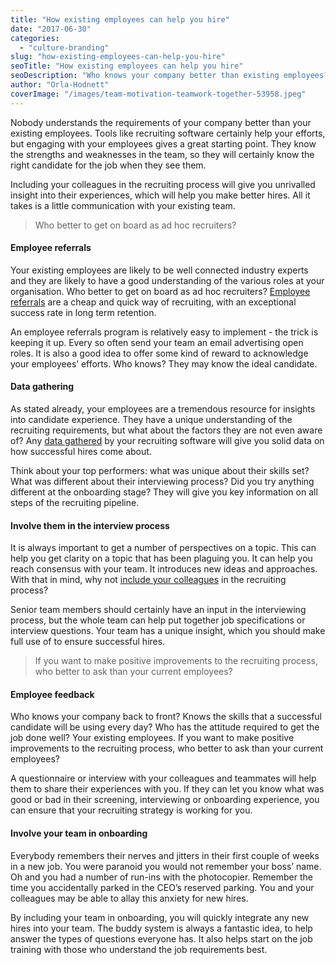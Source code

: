 ```yaml
---
title: "How existing employees can help you hire"
date: "2017-06-30"
categories:
  - "culture-branding"
slug: "how-existing-employees-can-help-you-hire"
seoTitle: "How existing employees can help you hire"
seoDescription: "Who knows your company better than existing employees? Then why not let them help with hiring? See our 5 tips to make this happen:"
author: "Orla-Hodnett"
coverImage: "/images/team-motivation-teamwork-together-53958.jpeg"
---
```


Nobody understands the requirements of your company better than your existing employees. Tools like recruiting software certainly help your efforts, but engaging with your employees gives a great starting point. They know the strengths and weaknesses in the team, so they will certainly know the right candidate for the job when they see them.

Including your colleagues in the recruiting process will give you unrivalled insight into their experiences, which will help you make better hires. All it takes is a little communication with your existing team.

> Who better to get on board as ad hoc recruiters?

#### **Employee referrals**

Your existing employees are likely to be well connected industry experts and they are likely to have a good understanding of the various roles at your organisation. Who better to get on board as ad hoc recruiters? [Employee referrals](https://hirehive.com/blog/is-an-employee-referrals-program-the-most-effective-way-to-recruit/) are a cheap and quick way of recruiting, with an exceptional success rate in long term retention.

An employee referrals program is relatively easy to implement - the trick is keeping it up. Every so often send your team an email advertising open roles. It is also a good idea to offer some kind of reward to acknowledge your employees’ efforts. Who knows? They may know the ideal candidate.

#### **Data gathering**

As stated already, your employees are a tremendous resource for insights into candidate experience. They have a unique understanding of the recruiting requirements, but what about the factors they are not even aware of? Any [data gathered](https://hirehive.com/blog/big-bad-world-metrics/) by your recruiting software will give you solid data on how successful hires come about.

Think about your top performers: what was unique about their skills set? What was different about their interviewing process? Did you try anything different at the onboarding stage? They will give you key information on all steps of the recruiting pipeline.

#### **Involve them in the interview process**

It is always important to get a number of perspectives on a topic. This can help you get clarity on a topic that has been plaguing you. It can help you reach consensus with your team. It introduces new ideas and approaches. With that in mind, why not [include your colleagues](https://www.forbes.com/sites/williamvanderbloemen/2016/08/18/5-reasons-why-you-should-have-a-collaborative-hiring-process/#7b28b52c7641) in the recruiting process?

Senior team members should certainly have an input in the interviewing process, but the whole team can help put together job specifications or interview questions. Your team has a unique insight, which you should make full use of to ensure successful hires.

> If you want to make positive improvements to the recruiting process, who better to ask than your current employees?

#### **Employee feedback**

Who knows your company back to front? Knows the skills that a successful candidate will be using every day? Who has the attitude required to get the job done well? Your existing employees. If you want to make positive improvements to the recruiting process, who better to ask than your current employees?

A questionnaire or interview with your colleagues and teammates will help them to share their experiences with you. If they can let you know what was good or bad in their screening, interviewing or onboarding experience, you can ensure that your recruiting strategy is working for you.

#### **Involve your team in onboarding**

Everybody remembers their nerves and jitters in their first couple of weeks in a new job. You were paranoid you would not remember your boss’ name. Oh and you had a number of run-ins with the photocopier. Remember the time you accidentally parked in the CEO’s reserved parking. You and your colleagues may be able to allay this anxiety for new hires.

By including your team in onboarding, you will quickly integrate any new hires into your team. The buddy system is always a fantastic idea, to help answer the types of questions everyone has. It also helps start on the job training with those who understand the job requirements best.
